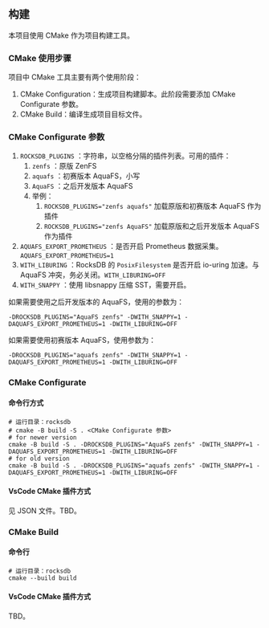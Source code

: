 ## 构建

本项目使用 CMake 作为项目构建工具。

### CMake 使用步骤

项目中 CMake 工具主要有两个使用阶段：

1. CMake Configuration：生成项目构建脚本。此阶段需要添加 CMake Configurate 参数。
2. CMake Build：编译生成项目目标文件。

### CMake Configurate 参数

1. `ROCKSDB_PLUGINS` ：字符串，以空格分隔的插件列表。可用的插件：
   1. `zenfs` ：原版 ZenFS
   2. `aquafs` ：初赛版本 AquaFS，小写
   3. `AquaFS` ：之后开发版本 AquaFS
   4. 举例：
      1. `ROCKSDB_PLUGINS="zenfs aquafs"` 加载原版和初赛版本 AquaFS 作为插件
      2. `ROCKSDB_PLUGINS="zenfs AquaFS"` 加载原版和之后开发版本 AquaFS 作为插件
2. `AQUAFS_EXPORT_PROMETHEUS` ：是否开启 Prometheus 数据采集。`AQUAFS_EXPORT_PROMETHEUS=1`
3. `WITH_LIBURING` ：RocksDB 的 `PosixFilesystem` 是否开启 io-uring 加速。与 AquaFS 冲突，务必关闭。`WITH_LIBURING=OFF`
4. `WITH_SNAPPY` ：使用 libsnappy 压缩 SST，需要开启。

如果需要使用之后开发版本的 AquaFS，使用的参数为：

```shell
-DROCKSDB_PLUGINS="AquaFS zenfs" -DWITH_SNAPPY=1 -DAQUAFS_EXPORT_PROMETHEUS=1 -DWITH_LIBURING=OFF
```

如果需要使用初赛版本 AquaFS，使用参数为：

```shell
-DROCKSDB_PLUGINS="aquafs zenfs" -DWITH_SNAPPY=1 -DAQUAFS_EXPORT_PROMETHEUS=1 -DWITH_LIBURING=OFF
```

### CMake Configurate

#### 命令行方式

```shell
# 运行目录：rocksdb
# cmake -B build -S . <CMake Configurate 参数>
# for newer version
cmake -B build -S . -DROCKSDB_PLUGINS="AquaFS zenfs" -DWITH_SNAPPY=1 -DAQUAFS_EXPORT_PROMETHEUS=1 -DWITH_LIBURING=OFF
# for old version
cmake -B build -S . -DROCKSDB_PLUGINS="aquafs zenfs" -DWITH_SNAPPY=1 -DAQUAFS_EXPORT_PROMETHEUS=1 -DWITH_LIBURING=OFF
```

#### VsCode CMake 插件方式

见 JSON 文件。TBD。

### CMake Build

#### 命令行

```shell
# 运行目录：rocksdb
cmake --build build
```

#### VsCode CMake 插件方式

TBD。

